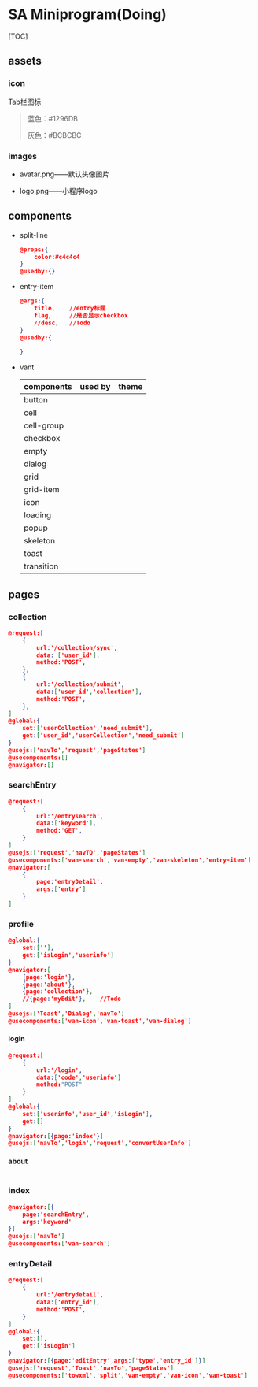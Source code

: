 # SA Miniprogram(Doing)

[TOC]



## assets

### icon

Tab栏图标

> 蓝色：#1296DB
>
> 灰色：#BCBCBC

### images

+ avatar.png——默认头像图片

+ logo.png——小程序logo

## components

+ split-line

  ```json
  @props:{
      color:#c4c4c4
  }
  @usedby:{}
  ```

+ entry-item

  ```json
  @args:{
      title,    //entry标题
      flag,     //是否显示checkbox
      //desc,   //Todo
  }
  @usedby:{
      
  }
  ```

+ vant

  | components | used by | theme |
  | ---------- | ------- | ----- |
  | button     |         |       |
  | cell       |         |       |
  | cell-group |         |       |
  | checkbox   |         |       |
  | empty      |         |       |
  | dialog     |         |       |
  | grid       |         |       |
  | grid-item  |         |       |
  | icon       |         |       |
  | loading    |         |       |
  | popup      |         |       |
  | skeleton   |         |       |
  | toast      |         |       |
  | transition |         |       |

## pages

### collection

```json
@request:[
    {
        url:'/collection/sync',
        data: ['user_id'],
        method:'POST',
    },
    {
        url:'/collection/submit',
        data:['user_id','collection'],
        method:'POST',
    },
]
@global:{
    set:['userCollection','need_submit'],
    get:['user_id','userCollection','need_submit']
}
@usejs:['navTo','request','pageStates']
@usecomponents:[]
@navigator:[]
```

### searchEntry

```json
@request:[
    {
        url:'/entrysearch',
        data:['keyword'],
        method:'GET',
    }
]
@usejs:['request','navTO','pageStates']
@usecomponents:['van-search','van-empty','van-skeleton','entry-item']
@navigator:[
    {
        page:'entryDetail',
        args:['entry']
    }
]
```

### profile

```json
@global:{
    set:[''],
    get:['isLogin','userinfo']
}
@navigator:[
    {page:'login'},
    {page:'about'},
    {page:'collection'},
    //{page:'myEdit'},    //Todo
]
@usejs:['Toast','Dialog','navTo']
@usecomponents:['van-icon','van-toast','van-dialog']
```

#### login

```json
@request:[
    {
        url:'/login',
        data:['code','userinfo']
        method:"POST"
    }
]
@global:{
    set:['userinfo','user_id','isLogin'],
    get:[]
}
@navigator:[{page:'index'}]
@usejs:['navTo','login','request','convertUserInfo']
```

#### about

```json
```

### index

```json
@navigator:[{
    page:'searchEntry',
    args:'keyword'
}]
@usejs:['navTo']
@usecomponents:['van-search']
```

### entryDetail

```json
@request:[
    {
        url:'/entrydetail',
        data:['entry_id'],
        method:'POST',
    }
]
@global:{
    set:[],
    get:['isLogin']
}
@navigator:[{page:'editEntry',args:['type','entry_id']}]
@usejs:['request','Toast','navTo','pageStates']
@usecomponents:['towxml','split','van-empty','van-icon','van-toast']
```

